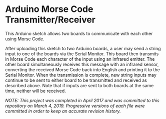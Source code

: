 # Arduino Morse Code Transmitter/Receiver


This Arduino sketch allows two boards to communicate with each other using Morse Code.

After uploading this sketch to two Arduino boards, a user may send a string input to one of the boards via the Serial Monitor. This board then transmits in Morse Code each character of the input using an infrared emitter. The other board simultaneously receives this message with an infrared sensor, converting the received Morse Code back into English and printing it to the Serial Monitor. When the transmission is complete, new string inputs may continue to be sent to either board to be transmitted and received as described above. Note that if inputs are sent to both boards at the same time, neither will be received.


*NOTE: This project was completed in April 2017 and was committed to this repository on March 4, 2019. Progressive versions of each file were committed in order to keep an accurate revision history.*
